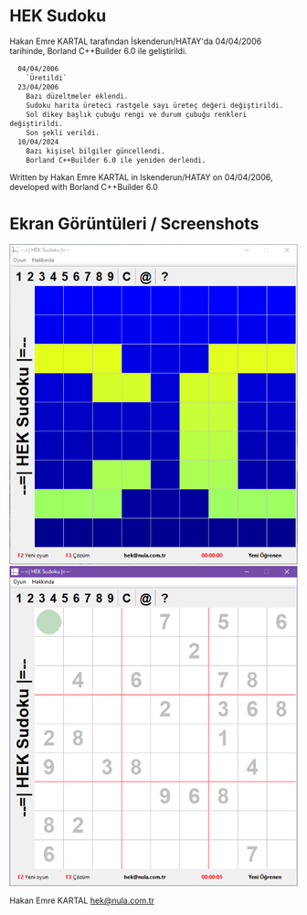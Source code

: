 # HEK Sudoku

  Hakan Emre KARTAL tarafından İskenderun/HATAY'da 04/04/2006 tarihinde, 
  Borland C++Builder 6.0 ile geliştirildi.
  
    
      04/04/2006
        `Üretildi`
      23/04/2006
        Bazı düzeltmeler eklendi.
        Sudoku harita üreteci rastgele sayı üreteç değeri değiştirildi.
        Sol dikey başlık çubuğu rengi ve durum çubuğu renkleri değiştirildi.
        Son şekli verildi.
      10/04/2024
        Bazı kişisel bilgiler güncellendi.
        Borland C++Builder 6.0 ile yeniden derlendi.
      
  Written by Hakan Emre KARTAL in Iskenderun/HATAY on 04/04/2006,
  developed with Borland C++Builder 6.0

# Ekran Görüntüleri / Screenshots

![heksudoku_1](https://github.com/AIntelligent/Sudoku/blob/cacbca8bcb2f9034c1c271ccf90bc06fac5753dc/screenshots/heksudoku_1.PNG) ![heksudoku_2](https://github.com/AIntelligent/Sudoku/blob/cacbca8bcb2f9034c1c271ccf90bc06fac5753dc/screenshots/heksudoku_2.PNG)

Hakan Emre KARTAL
hek@nula.com.tr
